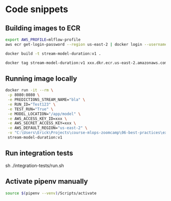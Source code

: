 # Code snippets

## Building images to ECR

```bash
export AWS_PROFILE=mlflow-profile
aws ecr get-login-password --region us-east-2 | docker login --username AWS --password-stdin xxx.dkr.ecr.us-east-2.amazonaws.com

docker build -t stream-model-duration:v1 .

docker tag stream-model-duration:v1 xxx.dkr.ecr.us-east-2.amazonaws.com/duration-model:v1
```

## Running image locally

```bash
docker run -it --rm \
 -p 8080:8080 \
 -e PREDICTIONS_STREAM_NAME="bla" \
 -e RUN_ID="Test123" \
 -e TEST_RUN="True" \
 -e MODEL_LOCATION="/app/model" \
 -e AWS_ACCESS_KEY_ID=xxx \
 -e AWS_SECRET_ACCESS_KEY=xxx \
 -e AWS_DEFAULT_REGION="us-east-2" \
 -v "C:\Users\Erick\Projects\course-mlops-zoomcamp\06-best-practices\experiment\integration-tests\model:/app/model" \
 stream-model-duration:v1
```

## Run integration tests

sh ./integration-tests/run.sh

## Activate pipenv manually

```bash
source $(pipenv --venv)/Scripts/activate
```